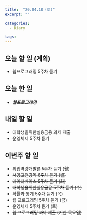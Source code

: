 ```yaml
---
title:  "20.04.18 (토)"
excerpt: ""

categories:
  - Diary

tags:
---
```


## 오늘 할 일 (계획)

- 웹프로그래밍 5주차 듣기


## 오늘 한 일

- ##### 웹프로그래밍



## 내일 할 일

- 대학생을위한실용금융 과제 제출
- 운영체제 5주차 듣기


## 이번주 할 일

- ~~취업역량개발론 5주차 듣기 (월)~~
- ~~서양고전강독 6주차 듣기 (월)~~
- ~~데이터베이스 5주차 듣기 (화)~~
- ~~대학생을위한실용금융 5주차 듣기 (수)~~
- ~~확률과 통계 5주차 듣기 (목)~~
- 웹 프로그래밍 5주차 듣기 (금)
- 운영체제 5주차 듣기 (토)
- ~~웹 프로그래밍 과제 제출 (기한 목요일)~~